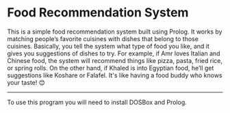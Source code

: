 # Food Recommendation System
This is a simple food recommendation system built using Prolog. It
works by matching people’s favorite cuisines with dishes that belong
to those cuisines. Basically, you tell the system what type of food
you like, and it gives you suggestions of dishes to try.
For example, if Amr loves Italian and Chinese food, the system will
recommend things like pizza, pasta, fried rice, or spring rolls. On the
other hand, if Khaled is into Egyptian food, he’ll get suggestions like
Koshare or Falafel. It's like having a food buddy who knows your
taste! 😊
<hr>

To use this program you will need to install DOSBox and Prolog.

